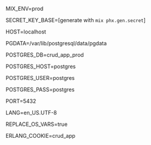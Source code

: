 MIX_ENV=prod

SECRET_KEY_BASE=[generate with `mix phx.gen.secret`]

HOST=localhost

PGDATA=/var/lib/postgresql/data/pgdata

POSTGRES_DB=crud_app_prod

POSTGRES_HOST=postgres

POSTGRES_USER=postgres

POSTGRES_PASS=postgres

PORT=5432

LANG=en_US.UTF-8

REPLACE_OS_VARS=true

ERLANG_COOKIE=crud_app